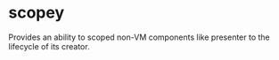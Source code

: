 # scopey
Provides an ability to scoped non-VM components like presenter to the lifecycle of its creator.